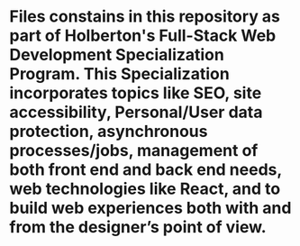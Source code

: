 # Files constains in this repository as part of Holberton's Full-Stack Web Development Specialization Program. This Specialization incorporates topics like SEO, site accessibility, Personal/User data protection, asynchronous processes/jobs, management of both front end and back end needs, web technologies like React, and to build web experiences both with and from the designer’s point of view.